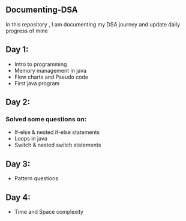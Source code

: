 ## Documenting-DSA
In this repository , I am documenting my DSA journey and 
update daily progress of mine 

## Day 1:
<ul>
<li> Intro to programming</li>
<li>Memory management in java</li>
<li>Flow charts and Pseudo code</li>
<li> First java program</li>
</ul>

## Day 2:
  ### Solved some questions on:
 <ul>
<li>If-else & nested if-else statements</li>
<li>Loops in java</li>
<li>Switch & nested switch statements</li>
</ul>

## Day 3:
<ul>
<li>Pattern questions</li>
</ul>

## Day 4:
<ul>
<li>Time and Space complexity</li>
</ul>

